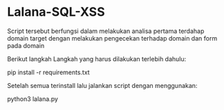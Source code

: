 # Lalana-SQL-XSS
Script tersebut berfungsi dalam melakukan analisa pertama terdahap domain target dengan melakukan pengecekan terhadap domain dan form pada domain

Berikut langkah Langkah yang harus dilakukan terlebih dahulu:

pip install -r requirements.txt

Setelah semua terinstall lalu jalankan script dengan menggunakan:


python3 lalana.py
